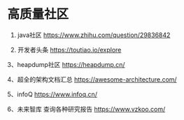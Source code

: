 # 高质量社区

1. java社区
https://www.zhihu.com/question/29836842

2. 开发者头条
https://toutiao.io/explore

3、heapdump社区
https://heapdump.cn/

4、超全的架构文档汇总
https://awesome-architecture.com/

5、infoQ
https://www.infoq.cn/

6、未来智库
查询各种研究报告
https://www.vzkoo.com/